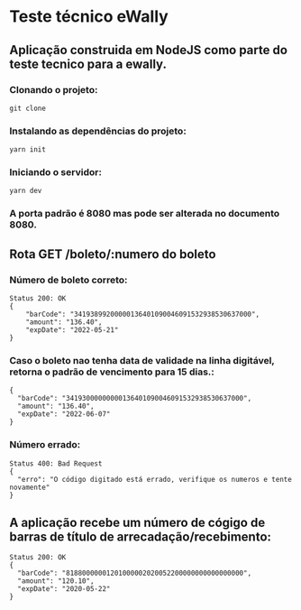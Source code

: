 # Teste técnico eWally

##  Aplicação construida em NodeJS como parte do teste tecnico para a ewally.

### Clonando o projeto:
`git clone`

### Instalando as dependências do projeto:
`yarn init`

### Iniciando o servidor:
`yarn dev`

### A porta padrão é 8080 mas pode ser alterada no documento 8080.

## Rota GET /boleto/:numero do boleto
### Número de boleto correto:
``` 
Status 200: OK
{
    "barCode": "34193899200000136401090046091532938530637000",
    "amount": "136.40",
    "expDate": "2022-05-21"
}
```
### Caso o boleto nao tenha data de validade na linha digitável, retorna o padrão de vencimento para 15 dias.:
```
{
  "barCode": "34193000000000136401090046091532938530637000",
  "amount": "136.40",
  "expDate": "2022-06-07"
}
```
### Número errado:
```
Status 400: Bad Request
{
  "erro": "O código digitado está errado, verifique os numeros e tente novamente"
}
```
## A aplicação recebe um número de cógigo de barras  de título de arrecadação/recebimento:
```
Status 200: OK
{
  "barCode": "81880000001201000002020052200000000000000000",
  "amount": "120.10",
  "expDate": "2020-05-22"
}
```